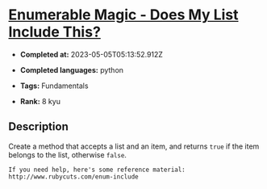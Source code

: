 # [Enumerable Magic - Does My List Include This?](https://www.codewars.com/kata/545991b4cbae2a5fda000158)

- **Completed at:** 2023-05-05T05:13:52.912Z

- **Completed languages:** python

- **Tags:** Fundamentals

- **Rank:** 8 kyu

## Description

Create a method that accepts a list and an item, and returns `true` if the item belongs to the list, otherwise `false`.

~~~if:ruby
If you need help, here's some reference material: http://www.rubycuts.com/enum-include
~~~